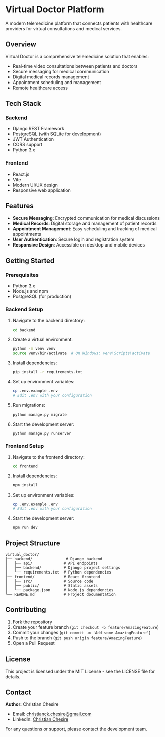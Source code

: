 # Virtual Doctor Platform

A modern telemedicine platform that connects patients with healthcare providers for virtual consultations and medical services.

## Overview

Virtual Doctor is a comprehensive telemedicine solution that enables:
- Real-time video consultations between patients and doctors
- Secure messaging for medical communication
- Digital medical records management
- Appointment scheduling and management
- Remote healthcare access

## Tech Stack

### Backend
- Django REST Framework
- PostgreSQL (with SQLite for development)
- JWT Authentication
- CORS support
- Python 3.x

### Frontend
- React.js
- Vite
- Modern UI/UX design
- Responsive web application

## Features

- **Secure Messaging**: Encrypted communication for medical discussions
- **Medical Records**: Digital storage and management of patient records
- **Appointment Management**: Easy scheduling and tracking of medical appointments
- **User Authentication**: Secure login and registration system
- **Responsive Design**: Accessible on desktop and mobile devices

## Getting Started

### Prerequisites
- Python 3.x
- Node.js and npm
- PostgreSQL (for production)

### Backend Setup
1. Navigate to the backend directory:
   ```bash
   cd backend
   ```
2. Create a virtual environment:
   ```bash
   python -m venv venv
   source venv/bin/activate  # On Windows: venv\Scripts\activate
   ```
3. Install dependencies:
   ```bash
   pip install -r requirements.txt
   ```
4. Set up environment variables:
   ```bash
   cp .env.example .env
   # Edit .env with your configuration
   ```
5. Run migrations:
   ```bash
   python manage.py migrate
   ```
6. Start the development server:
   ```bash
   python manage.py runserver
   ```

### Frontend Setup
1. Navigate to the frontend directory:
   ```bash
   cd frontend
   ```
2. Install dependencies:
   ```bash
   npm install
   ```
3. Set up environment variables:
   ```bash
   cp .env.example .env
   # Edit .env with your configuration
   ```
4. Start the development server:
   ```bash
   npm run dev
   ```

## Project Structure

```
virtual_doctor/
├── backend/               # Django backend
│   ├── api/              # API endpoints
│   ├── backend/          # Django project settings
│   └── requirements.txt  # Python dependencies
├── frontend/             # React frontend
│   ├── src/              # Source code
│   ├── public/           # Static assets
│   └── package.json      # Node.js dependencies
└── README.md             # Project documentation
```

## Contributing

1. Fork the repository
2. Create your feature branch (`git checkout -b feature/AmazingFeature`)
3. Commit your changes (`git commit -m 'Add some AmazingFeature'`)
4. Push to the branch (`git push origin feature/AmazingFeature`)
5. Open a Pull Request

## License

This project is licensed under the MIT License - see the LICENSE file for details.

## Contact

**Author:** Christian Chesire

- Email: christianck.chesire@gmail.com
- LinkedIn: [Christian Chesire](https://www.linkedin.com/in/christian-chesire-6326b719a/)

For any questions or support, please contact the development team. 
